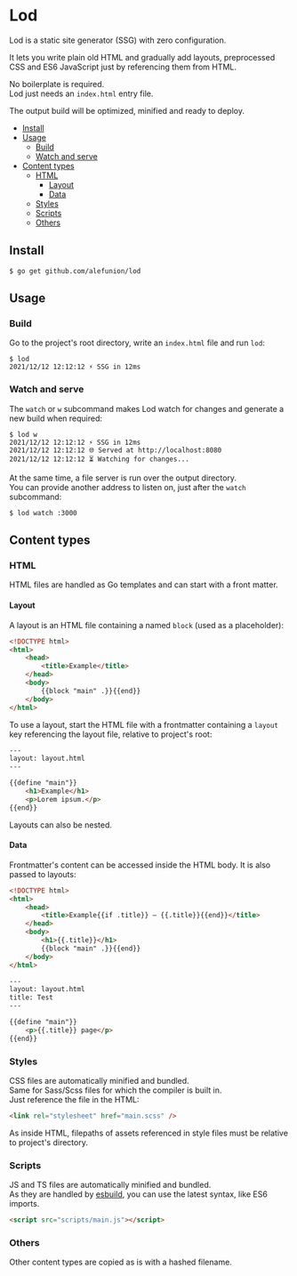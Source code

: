 # Lod

Lod is a static site generator (SSG) with zero configuration.

It lets you write plain old HTML and gradually add layouts, preprocessed CSS and ES6 JavaScript just by referencing them from HTML.

No boilerplate is required.  
Lod just needs an `index.html` entry file.

The output build will be optimized, minified and ready to deploy.

- [Install](#install)
- [Usage](#usage)
	- [Build](#build)
	- [Watch and serve](#watch-and-serve)
- [Content types](#content-types)
	- [HTML](#html)
		- [Layout](#layout)
		- [Data](#data)
	- [Styles](#styles)
	- [Scripts](#scripts)
	- [Others](#others)

## Install

```
$ go get github.com/alefunion/lod
```

## Usage

### Build

Go to the project's root directory, write an `index.html` file and run `lod`:

```
$ lod
2021/12/12 12:12:12 ⚡️ SSG in 12ms
```

### Watch and serve

The `watch` or `w` subcommand makes Lod watch for changes and generate a new build when required:

```
$ lod w
2021/12/12 12:12:12 ⚡️ SSG in 12ms
2021/12/12 12:12:12 🌐 Served at http://localhost:8080
2021/12/12 12:12:12 ⏳ Watching for changes...
```

At the same time, a file server is run over the output directory.  
You can provide another address to listen on, just after the `watch` subcommand:

```
$ lod watch :3000
```

## Content types

### HTML

HTML files are handled as Go templates and can start with a front matter.

#### Layout

A layout is an HTML file containing a named `block` (used as a placeholder):

```html
<!DOCTYPE html>
<html>
	<head>
		<title>Example</title>
	</head>
	<body>
		{{block "main" .}}{{end}}
	</body>
</html>
```

To use a layout, start the HTML file with a frontmatter containing a `layout` key referencing the layout file, relative to project's root:

```html
---
layout: layout.html
---

{{define "main"}}
	<h1>Example</h1>
	<p>Lorem ipsum.</p>
{{end}}
```

Layouts can also be nested.

#### Data

Frontmatter's content can be accessed inside the HTML body. It is also passed to layouts:

```html
<!DOCTYPE html>
<html>
	<head>
		<title>Example{{if .title}} – {{.title}}{{end}}</title>
	</head>
	<body>
		<h1>{{.title}}</h1>
		{{block "main" .}}{{end}}
	</body>
</html>
```

```html
---
layout: layout.html
title: Test
---

{{define "main"}}
	<p>{{.title}} page</p>
{{end}}
```

### Styles

CSS files are automatically minified and bundled.  
Same for Sass/Scss files for which the compiler is built in.  
Just reference the file in the HTML:

```html
<link rel="stylesheet" href="main.scss" />
```

As inside HTML, filepaths of assets referenced in style files must be relative to project's directory.

### Scripts

JS and TS files are automatically minified and bundled.  
As they are handled by [esbuild](https://esbuild.github.io), you can use the latest syntax, like ES6 imports.

```html
<script src="scripts/main.js"></script>
```

### Others

Other content types are copied as is with a hashed filename.
